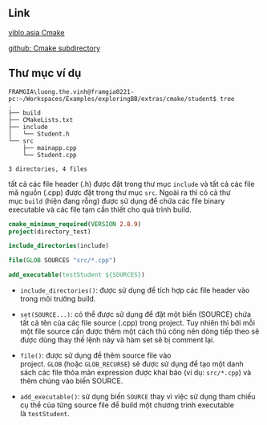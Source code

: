 ## Link
[viblo.asia Cmake](https://viblo.asia/p/dao-dau-voi-cmake-thong-qua-vi-du-07LKXNbelV4#_vi-du-2-mot-project-voi-nhieu-directory-2)

[github: Cmake subdirectory](https://stackoverflow.com/questions/42744315/cmake-with-subdirectories)

## Thư mục ví dụ

```
FRAMGIA\luong.the.vinh@framgia0221-pc:~/Workspaces/Examples/exploringBB/extras/cmake/student$ tree
.
├── build
├── CMakeLists.txt
├── include
│   └── Student.h
└── src
    ├── mainapp.cpp
    └── Student.cpp

3 directories, 4 files
```

tất cả các file header (.h) được đặt trong thư mục `include` và tất cả các file mã nguồn (.cpp) được đặt trong thư mục `src`. 
Ngoài ra thì có cả thư mục `build` (hiện đang rỗng) được sử dụng để chứa các file binary executable và các file tạm cần thiết cho quá trình build.

```Cmake
cmake_minimum_required(VERSION 2.8.9)
project(directory_test)

include_directories(include)

file(GLOB SOURCES "src/*.cpp")

add_executable(testStudent ${SOURCES})

```

- `include_directories()`: được sử dụng để tích hợp các file header vào trong môi trường build.

- `set(SOURCE...)`: có thể được sử dụng để đặt một biến (SOURCE) chứa tất cả tên của các file source (.cpp) trong project. Tuy nhiên thì bởi mỗi một file source cần được thêm một cách thủ công nên dòng tiếp theo sẽ được dùng thay thế lệnh này và hàm set sẽ bị comment lại.

- `file()`: được sử dụng để thêm source file vào project. `GLOB` (hoặc `GLOB_RECURSE`) sẽ được sử dụng để tạo một danh sách các file thỏa mãn expression được khai báo (ví dụ: `src/*.cpp`) và thêm chúng vào biến SOURCE.

- `add_executable()`: sử dụng biến `SOURCE` thay vì việc sử dụng tham chiếu cụ thể của từng source file để build một chương trình executable là `testStudent`.